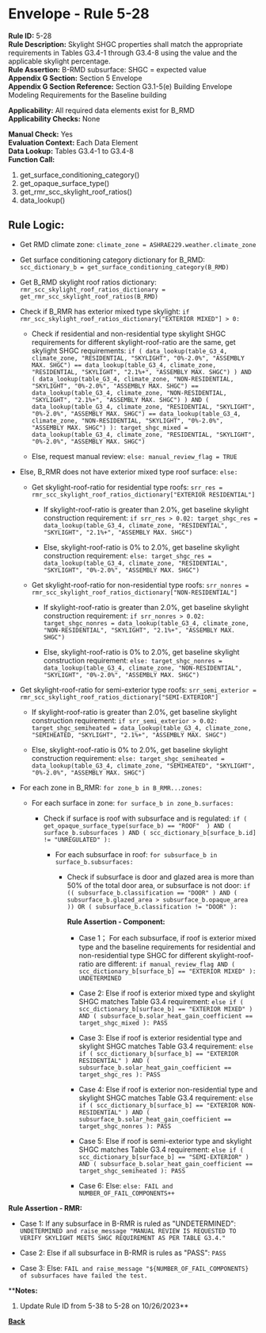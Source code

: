 
# Envelope - Rule 5-28  

**Rule ID:** 5-28  
**Rule Description:** Skylight SHGC properties shall match the appropriate requirements in Tables G3.4-1 through G3.4-8 using the value and the applicable skylight percentage.  
**Rule Assertion:** B-RMD subsurface: SHGC = expected value  
**Appendix G Section:** Section 5 Envelope  
**Appendix G Section Reference:** Section G3.1-5(e) Building Envelope Modeling Requirements for the Baseline building

**Applicability:** All required data elements exist for B_RMD  
**Applicability Checks:** None  

**Manual Check:** Yes  
**Evaluation Context:** Each Data Element  
**Data Lookup:** Tables G3.4-1 to G3.4-8  
**Function Call:**

  1. get_surface_conditioning_category()
  2. get_opaque_surface_type()
  3. get_rmr_scc_skylight_roof_ratios()
  4. data_lookup()

## Rule Logic:  

- Get RMD climate zone: `climate_zone = ASHRAE229.weather.climate_zone`  

- Get surface conditioning category dictionary for B_RMD: `scc_dictionary_b = get_surface_conditioning_category(B_RMD)`  

- Get B_RMD skylight roof ratios dictionary: `rmr_scc_skylight_roof_ratios_dictionary = get_rmr_scc_skylight_roof_ratios(B_RMD)`

- Check if B_RMR has exterior mixed type skylight: `if rmr_scc_skylight_roof_ratios_dictionary["EXTERIOR MIXED"] > 0:`

  - Check if residential and non-residential type skylight SHGC requirements for different skylight-roof-ratio are the same, get skylight SHGC requirements: `if ( data_lookup(table_G3_4, climate_zone, "RESIDENTIAL, "SKYLIGHT", "0%-2.0%", "ASSEMBLY MAX. SHGC") == data_lookup(table_G3_4, climate_zone, "RESIDENTIAL, "SKYLIGHT", "2.1%+", "ASSEMBLY MAX. SHGC") ) AND ( data_lookup(table_G3_4, climate_zone, "NON-RESIDENTIAL, "SKYLIGHT", "0%-2.0%", "ASSEMBLY MAX. SHGC") == data_lookup(table_G3_4, climate_zone, "NON-RESIDENTIAL, "SKYLIGHT", "2.1%+", "ASSEMBLY MAX. SHGC") ) AND ( data_lookup(table_G3_4, climate_zone, "RESIDENTIAL, "SKYLIGHT", "0%-2.0%", "ASSEMBLY MAX. SHGC") == data_lookup(table_G3_4, climate_zone, "NON-RESIDENTIAL, "SKYLIGHT", "0%-2.0%", "ASSEMBLY MAX. SHGC") ): target_shgc_mixed = data_lookup(table_G3_4, climate_zone, "RESIDENTIAL, "SKYLIGHT", "0%-2.0%", "ASSEMBLY MAX. SHGC")`

  - Else, request manual review: `else: manual_review_flag = TRUE`

- Else, B_RMR does not have exterior mixed type roof surface: `else:`

  - Get skylight-roof-ratio for residential type roofs: `srr_res = rmr_scc_skylight_roof_ratios_dictionary["EXTERIOR RESIDENTIAL"]`

    - If skylight-roof-ratio is greater than 2.0%, get baseline skylight construction requirement: `if srr_res > 0.02: target_shgc_res = data_lookup(table_G3_4, climate_zone, "RESIDENTIAL", "SKYLIGHT", "2.1%+", "ASSEMBLY MAX. SHGC")`

    - Else, skylight-roof-ratio is 0% to 2.0%, get baseline skylight construction requirement: `else: target_shgc_res = data_lookup(table_G3_4, climate_zone, "RESIDENTIAL", "SKYLIGHT", "0%-2.0%", "ASSEMBLY MAX. SHGC")`

  - Get skylight-roof-ratio for non-residential type roofs: `srr_nonres = rmr_scc_skylight_roof_ratios_dictionary["NON-RESIDENTIAL"]`

    - If skylight-roof-ratio is greater than 2.0%, get baseline skylight construction requirement: `if srr_nonres > 0.02: target_shgc_nonres = data_lookup(table_G3_4, climate_zone, "NON-RESIDENTIAL", "SKYLIGHT", "2.1%+", "ASSEMBLY MAX. SHGC")`

    - Else, skylight-roof-ratio is 0% to 2.0%, get baseline skylight construction requirement: `else: target_shgc_nonres = data_lookup(table_G3_4, climate_zone, "NON-RESIDENTIAL", "SKYLIGHT", "0%-2.0%", "ASSEMBLY MAX. SHGC")`

- Get skylight-roof-ratio for semi-exterior type roofs: `srr_semi_exterior = rmr_scc_skylight_roof_ratios_dictionary["SEMI-EXTERIOR"]`

  - If skylight-roof-ratio is greater than 2.0%, get baseline skylight construction requirement: `if srr_semi_exterior > 0.02: target_shgc_semiheated = data_lookup(table_G3_4, climate_zone, "SEMIHEATED, "SKYLIGHT", "2.1%+", "ASSEMBLY MAX. SHGC")`

  - Else, skylight-roof-ratio is 0% to 2.0%, get baseline skylight construction requirement: `else: target_shgc_semiheated = data_lookup(table_G3_4, climate_zone, "SEMIHEATED", "SKYLIGHT", "0%-2.0%", "ASSEMBLY MAX. SHGC")`

- For each zone in B_RMR: `for zone_b in B_RMR...zones:`

  - For each surface in zone: `for surface_b in zone_b.surfaces:`

    - Check if surface is roof with subsurface and is regulated: `if ( get_opaque_surface_type(surface_b) == "ROOF"  ) AND ( surface_b.subsurfaces ) AND ( scc_dictionary_b[surface_b.id] != "UNREGULATED" ):`

      - For each subsurface in roof: `for subsurface_b in surface_b.subsurfaces:`

        - Check if subsurface is door and glazed area is more than 50% of the total door area, or subsurface is not door: `if (( subsurface_b.classification == "DOOR" ) AND ( subsurface_b.glazed_area > subsurface_b.opaque_area )) OR ( subsurface_b.classification != "DOOR" ):`

          **Rule Assertion - Component:**

          - Case 1； For each subsurface, if roof is exterior mixed type and the baseline requirements for residential and non-residential type SHGC for different skylight-roof-ratio are different: `if manual_review_flag AND ( scc_dictionary_b[surface_b] == "EXTERIOR MIXED" ): UNDETERMINED`

          - Case 2: Else if roof is exterior mixed type and skylight SHGC matches Table G3.4 requirement: `else if ( scc_dictionary_b[surface_b] == "EXTERIOR MIXED" ) AND ( subsurface_b.solar_heat_gain_coefficient == target_shgc_mixed ): PASS`

          - Case 3: Else if roof is exterior residential type and skylight SHGC matches Table G3.4 requirement: `else if ( scc_dictionary_b[surface_b] == "EXTERIOR RESIDENTIAL" ) AND ( subsurface_b.solar_heat_gain_coefficient == target_shgc_res ): PASS`

          - Case 4: Else if roof is exterior non-residential type and skylight SHGC matches Table G3.4 requirement: `else if ( scc_dictionary_b[surface_b] == "EXTERIOR NON-RESIDENTIAL" ) AND ( subsurface_b.solar_heat_gain_coefficient == target_shgc_nonres ): PASS`

          - Case 5: Else if roof is semi-exterior type and skylight SHGC matches Table G3.4 requirement: `else if ( scc_dictionary_b[surface_b] == "SEMI-EXTERIOR" ) AND ( subsurface_b.solar_heat_gain_coefficient == target_shgc_semiheated ): PASS`

          - Case 6: Else: `else: FAIL and NUMBER_OF_FAIL_COMPONENTS++`

**Rule Assertion - RMR:**

- Case 1: If any subsurface in B-RMR is ruled as "UNDETERMINED": `UNDETERMINED and raise_message "MANUAL REVIEW IS REQUESTED TO VERIFY SKYLIGHT MEETS SHGC REQUIREMENT AS PER TABLE G3.4."`

- Case 2: Else if all subsurface in B-RMR is rules as "PASS": `PASS`

- Case 3: Else: `FAIL and raise_message "${NUMBER_OF_FAIL_COMPONENTS} of subsurfaces have failed the test.`


****Notes:**

1. Update Rule ID from 5-38 to 5-28 on 10/26/2023**

**[Back](../_toc.md)**
